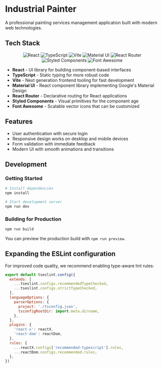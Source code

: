 # Industrial Painter

A professional painting services management application built with modern web technologies.

## Tech Stack

<div align="center">
  <img src="https://img.shields.io/badge/React-20232A?style=for-the-badge&logo=react&logoColor=61DAFB" alt="React" />
  <img src="https://img.shields.io/badge/TypeScript-007ACC?style=for-the-badge&logo=typescript&logoColor=white" alt="TypeScript" />
  <img src="https://img.shields.io/badge/Vite-B73BFE?style=for-the-badge&logo=vite&logoColor=FFD62E" alt="Vite" />
  <img src="https://img.shields.io/badge/Material%20UI-007FFF?style=for-the-badge&logo=mui&logoColor=white" alt="Material UI" />
  <img src="https://img.shields.io/badge/React_Router-CA4245?style=for-the-badge&logo=react-router&logoColor=white" alt="React Router" />
  <img src="https://img.shields.io/badge/Styled_Components-DB7093?style=for-the-badge&logo=styled-components&logoColor=white" alt="Styled Components" />
  <img src="https://img.shields.io/badge/FortAwesome-528DD7?style=for-the-badge&logo=font-awesome&logoColor=white" alt="Font Awesome" />
</div>

- **React** - UI library for building component-based interfaces
- **TypeScript** - Static typing for more robust code
- **Vite** - Next generation frontend tooling for fast development
- **Material UI** - React component library implementing Google's Material Design
- **React Router** - Declarative routing for React applications
- **Styled Components** - Visual primitives for the component age
- **Font Awesome** - Scalable vector icons that can be customized

## Features

- User authentication with secure login
- Responsive design works on desktop and mobile devices
- Form validation with immediate feedback
- Modern UI with smooth animations and transitions

## Development

### Getting Started

```bash
# Install dependencies
npm install

# Start development server
npm run dev
```

### Building for Production

```bash
npm run build
```

You can preview the production build with `npm run preview`.

## Expanding the ESLint configuration

For improved code quality, we recommend enabling type-aware lint rules:

```js
export default tseslint.config({
  extends: [
    ...tseslint.configs.recommendedTypeChecked,
    ...tseslint.configs.strictTypeChecked,
  ],
  languageOptions: {
    parserOptions: {
      project: './tsconfig.json',
      tsconfigRootDir: import.meta.dirname,
    },
  },
  plugins: {
    'react-x': reactX,
    'react-dom': reactDom,
  },
  rules: {
    ...reactX.configs['recommended-typescript'].rules,
    ...reactDom.configs.recommended.rules,
  },
})
```
